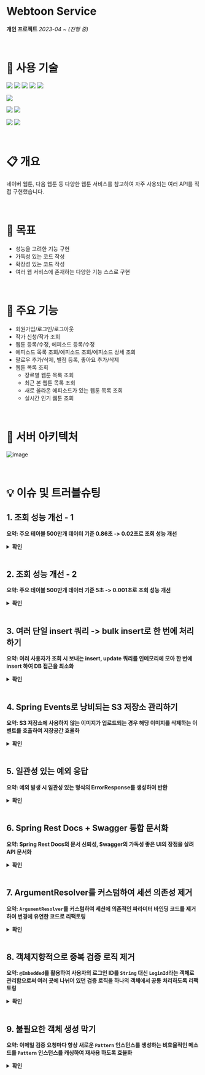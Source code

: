 # Webtoon Service
**개인 프로젝트**
*2023-04 ~ (진행 중)*

<br>

# 🔧 사용 기술
<img  src="https://img.shields.io/badge/Java 17-FC4C02?style=for-the-badge&logo=JAVA&logoColor=white"> <img  src="https://img.shields.io/badge/SpringBoot 2.7.1-6DB33F?style=for-the-badge&logo=springboot&logoColor=white">
<img  src="https://img.shields.io/badge/Spring Data JPA 2.7.1-6DB33F?style=for-the-badge&logo=SPRING&logoColor=white">
<img  src="https://img.shields.io/badge/Querydsl 5.0.0-0769AD?style=for-the-badge&logo=&logoColor=white">
<img  src="https://img.shields.io/badge/Gradle-02303A?style=for-the-badge&logo=Gradle&logoColor=white">

<img  src="https://img.shields.io/badge/MySQL 8.0-4479A1?style=for-the-badge&logo=MySQL&logoColor=white">

<img  src="https://img.shields.io/badge/Github-181717?style=for-the-badge&logo=Github&logoColor=white"> <img  src="https://img.shields.io/badge/Github Actions-2088FF?style=for-the-badge&logo=Github Actions&logoColor=white">

<img  src="https://img.shields.io/badge/AWS EC2-FF9900?style=for-the-badge&logo=Amazon EC2&logoColor=white"> <img  src="https://img.shields.io/badge/AWS S3-569A31?style=for-the-badge&logo=Amazon S3&logoColor=white">

<br>

# 📋 개요
네이버 웹툰, 다음 웹툰 등 다양한 웹툰 서비스를 참고하여 자주 사용되는 여러 API를 직접 구현했습니다.

<br>

# 🎯 목표
-   성능을 고려한 기능 구현
-   가독성 있는 코드 작성
-   확장성 있는 코드 작성
-   여러 웹 서비스에 존재하는 다양한 기능 스스로 구현

<br>

# 🧪 주요 기능
-   회원가입/로그인/로그아웃
-   작가 신청/작가 조회
-   웹툰 등록/수정, 에피소드 등록/수정
-   에피소드 목록 조회/에피소드 조회/에피소드 상세 조회
-   팔로우 추가/삭제, 별점 등록, 좋아요 추가/삭제
-   웹툰 목록 조회
    -   장르별 웹툰 목록 조회
    -   최근 본 웹툰 목록 조회
    -   새로 올라온 에피소드가 있는 웹툰 목록 조회
    -   실시간 인기 웹툰 조회

<br>

# 🎡 서버 아키텍처
![image](https://github.com/rhdtn311/webtoon-service/assets/68289543/ada2bdd4-06fd-411d-a02f-c18f307bfc97)

<br>

# 💡 이슈 및 트러블슈팅

## 1. 조회 성능 개선 - 1
**요약: 주요 테이블 500만개 데이터 기준 0.86초 -> 0.02초로 조회 성능 개선**

<details>
<summary> <b> 확인 </b> </summary>
<div markdown="1">       

'장르별 웹툰 목록 조회' 기능은 다음과 같은 요구사항을 가집니다.
1. 사용자가 요구하는 장르에 속하는 웹툰 목록을 필터링한다.
2. 웹툰이 3일 이내 생성되었다면 가장 위에 출력한다.
3. 조회수가 높은 순서대로 나열한다.
   3-1. 조회수는 웹툰의 가장 최근 에피소드의 조회수만 계산한다.

위 요구사항을 바탕으로 다음과 같은 조회 쿼리를 도출했습니다.

```sql
SELECT c.id, c.name, a.author_name, t.image_url, c.created_at > "..."
FROM comic c
         LEFT JOIN episode e ON e.comic_id = c.id
    AND e.episode_number =
        (SELECT MAX(e2.episode_number)
         FROM episode e2
         WHERE e2.comic_id = c.id)
         LEFT JOIN view v ON e.id = v.episode_id
         JOIN author a ON a.id = c.author_id
         LEFT JOIN thumbnail t ON c.id = t.comic_id AND t.thumbnail_type = "MAIN"
WHERE c.genre = "ACTION"
GROUP BY c.id, t.image_url
ORDER BY (IF(DATE_SUB(NOW(), INTERVAL 3 DAY) <= c.created_at, 1, 2)), COUNT(v.id) DESC;
```

웹툰의 조회수를 계산하기 위해 특정 웹툰의 최근 에피소드를 찾고, 조회수 테이블에서 해당 에피소드의 id와 일치하는 로우 수를 count 해줘야 합니다.

<br>

### 문제

이때 주요 테이블인 조회수 테이블에 데이터가 500만개 있을 때 위 쿼리를 실행했더니 약 0.86초의 시간이 소요되었습니다.

![](https://blog.kakaocdn.net/dn/VFAbc/btseR9oliRh/4GTfRkGSKkvMRkDKtk7GgK/img.png)

'장르별 웹툰 목록 조회' 기능은 메인 페이지에 사용자가 접속할 때마다 호출되는 API이기 때문에 호출 수가 빈번하다고 판단했고 매 API를 호출할 때마다 단순 쿼리 수행 시간만 0.87초 걸리는 것은 성능상 좋지
않다고 판단했습니다. 따라서 쿼리 튜닝을 진행했습니다.

### 해결

우선 쿼리 실행계획을 분석했습니다.
![](https://blog.kakaocdn.net/dn/dIMoMK/btseNsQzd63/xohVquqVygzJgz721hvCu1/img.png)

이때 `select_type`에 `DEPENDENT SUBQUERY`가 존재했고, 이를 검색해본 결과 **상관 서브쿼리**라는 것을 알게되었습니다. 상관 서브쿼리는 상위 쿼리 결과에 의존하여, 상위 쿼리의 로우 하나
당 서브쿼리를 한 번씩 실행하는 쿼리로, 위 쿼리에서는 상위 쿼리의 모든 로우에 대해 `c.id`를 서브쿼리의 조건절로 사용했기 때문에 조회된 모든 로우 수만큼 서브쿼리가 실행되어 조회 성능이 떨어지게 된 것입니다.


결론적으로 `in`절을 사용하여 쿼리를 다음과 같이 개선하였습니다.

```sql
SELECT c.id, c.name, a.author_name, t.image_url, c.created_at > "..."
FROM comic c
         LEFT  JOIN episode e ON e.comic_id = c.id
    AND (e.comic_id, e.episode_number) in (SELECT e2.comic_id, max(e2.episode_number)
                                           FROM episode e2
                                           GROUP BY e2.comic_id);
LEFT JOIN  view v ON e.id = v.episode_id 
JOIN author a ON a.id = c.author_id 
LEFT JOIN thumbnail t ON c.id = t.comic_id AND t.thumbnail_type = "MAIN" 
WHERE c.genre = "ACTION" 
GROUP  BY c.id, t.image_url 
ORDER  BY (IF(DATE_SUB(NOW(), INTERVAL  3  DAY) <= c.created_at, 1, 2)), COUNT(v.id) DESC;
```

위 쿼리는 이전 쿼리와 달리 상위 쿼리의 결과에 상관없이 서브쿼리 자체로 실행 가능하기 때문에 딱 한 번만 실행됩니다.

![](https://blog.kakaocdn.net/dn/bptHr2/btseQECApF4/DgZsjnoRC4EK4SnVdqBFck/img.png)

같은 조건으로 조회 쿼리를 실행한 결과 0.07초로 개선되었습니다.

### 추가

![](https://blog.kakaocdn.net/dn/cegDe0/btseRW3Pzel/QHyfK85hRuMGooHutHa21K/img.png)

추가적으로 이를 더 개선하고자 실행계획을 확인하였고 `in`절을 검사할 때 인덱스를 적절히 사용하지 못하고 있는 것을 확인했습니다. 따라서 `(e.comic_id, e.episode_number)` 복합인덱스를
생성하였습니다.

```sql
create index comic_id_AND_episode_number on episode (comic_id, episode_number);
```
![](https://blog.kakaocdn.net/dn/cavqz8/btseQkqPOC8/xj3L2fUEFdhltCtqYuQlXK/img.png)

다시 실행계획을 분석해본 결과 커버링 인덱스를 사용하고 있는 것을 확인하였습니다.
![](https://blog.kakaocdn.net/dn/bi9bLV/btseTgtXqz9/12nmm7wWWI1ANbd7Sc4h21/img.png)

쿼리 성능 또한 0.02초로 개선되었습니다.

</div>
</details>

<br>

## 2. 조회 성능 개선 - 2
**요약: 주요 테이블 500만개 데이터 기준 5초 -> 0.001초로 조회 성능 개선**
<details>
<summary> <b> 확인 </b></summary>
<div markdown="1">
'실시간 인기 웹툰 목록 조회' 기능은 다음과 같은 요구사항을 가집니다.
1. 하루 24시간을 0시~2시, 2시~4시, ... 22시~24시와 같이 2시간 간격으로 나눕니다.
2. 현재 시간과 가장 가까운 이전의 2시간 간격 동안 조회수가 가장 높은 웹툰 순서대로 정렬합니다.

만약, 현재 시간이 오전 3시라면 0시~2시 동안 조회수가 가장 높은 웹툰 순서대로 정렬합니다.

위 요구사항을 바탕으로 다음과 같은 조회 쿼리를 도출했습니다.
```sql
SELECT comic.id, comic.name, author.author_name, thumbnail.image_url, COUNT(view.id) 
FROM  view  
INNER  JOIN episode ON view.episode_id = episode.id 
INNER  JOIN comic ON episode.comic_id = comic.id 
INNER  JOIN author ON comic.author_id = author.id 
INNER  JOIN thumbnail ON comic.id = thumbnail.comic_id 
	AND thumbnail.thumbnail_type = "SMALL" 
WHERE view.last_access_time BETWEEN 'yyyy-MM-dd HH:mm:SS' AND 'yyyy-MM-dd HH:mm:SS'  
GROUP  BY comic.id, thumbnail.image_url 
ORDER  BY  COUNT(view.id) 
DESC LIMIT 10;
```
2시간동안 웹툰, 에피소드, 조회 테이블을 조인하여 웹툰 id를 기준으로 group by 후 count하여 웹툰 별 조회수를 계산합니다. 그리고 조회수 순으로 정렬하여 상위 10개만 조회합니다.

### 문제
![](https://blog.kakaocdn.net/dn/lnjd7/btsf59gIdMl/6sCH6J1DMPRAYeWWdFAbjk/img.png)

이때 주요 테이블인 조회 테이블에 데이터가 500만개 있을 때 위 쿼리를 실행했더니 약 5초의 시간이 소요되었습니다.

![](https://blog.kakaocdn.net/dn/dwu2s0/btsf2pd47pO/STVbvikM3b0Ky6D0t7blG1/img.png)

실행 계획을 살펴보니, 약 500만개의 데이터가 있는 조회 테이블을 FULL TABLE SCAN 하기 때문이었습니다. 조회 조건인 `last_access_time` 컬럼에 인덱스를 추가하여 조회 성능을 높일 수도 있었지만 조회 테이블 특성 상 데이터의 삽입, 수정이 많은 테이블이기 때문에 인덱스를 추가하는 것은 오히려 성능 상 좋지 않을 것이라 판단했습니다.

### 해결
고려했던 해결 방법은 두 가지입니다.
1. 캐시 적용
2. 스케줄러를 사용하여 특정 시간마다 실시간 인기 웹툰 목록 계산

저는 2번 방법을 선택했습니다. 이유는 과거의 실시간 인기 웹툰 이력을 관리하기 편하고 캐시를 사용하더라도 처음 API를 호출하는 사람한테는 많은 시간이 소요될 것이라 판단했기 때문입니다.

따라서 다음과 같이 기능 구현 과정을 변경했습니다.
1. '실시간 인기 웹툰 목록'을 저장하는 테이블을 생성한다.
2. 2시간에 한 번 실시간 인기 웹툰 목록을 계산하여 테이블에 10개의 데이터를 삽입한다.
3. 실시간 인기 웹툰 목록 조회 API를 호출하면 해당 테이블에서 데이터를 조회한다.

위처럼 구현 방식을 변경하면 다음과 같은 장점이 있습니다.

1. 2시간당 10개, 하루에 120개의 데이터만 삽입되기 때문에 조회 테이블보다 데이터의 수가 현저히 적습니다. -> 조회 속도 증가
2. 데이터 변경이 적은 테이블이기 때문에 인덱스를 적용할 수 있습니다. -> 조회 속도 증가
3. 과거에 인기 있었던 웹툰 또한 빠르게 조회할 수도 있습니다.

<br>

![](https://blog.kakaocdn.net/dn/bSL5aI/btsgaMyEXI0/Cp0DVHkuqoJLOKHYVnDtok/img.png)

'실시간 인기 웹툰 목록' 테이블을 생성했습니다.
![](https://blog.kakaocdn.net/dn/nMP3a/btsgbIwdqqo/3tbNzm9RcEvNWGkeGdJNQ0/img.png)

스프링 스케줄러를 사용하여 2시간에 한 번씩 실시간 인기 웹툰 목록 테이블에 2시간동안 조회수가 가장 높은 10개의 웹툰 목록을 삽입하도록 했습니다.

### 결과

약 10년간 실시간 인기 웹툰 목록 데이터가 쌓였을 때의 데이터인 45만개의 데이터를 실시간 인기 웹툰 테이블에 넣고 실시간 인기 웹툰 목록을 조회하였습니다.

```sql
SELECT comic.id,
       realtime_comic_ranking.ranks,
       comic.name,
       author.author_name,
       thumbnail.image_url,
       realtime_comic_ranking.views
FROM realtime_comic_ranking
         INNER JOIN comic ON realtime_comic_ranking.comic_id = comic.id
         INNER JOIN author ON comic.author_id = author.id
         LEFT OUTER JOIN thumbnail ON comic.id = thumbnail.comic_id AND
                                      thumbnail.thumbnail_type = 'SMALL'
WHERE realtime_comic_ranking.record_date = '2023-05-16'
  AND realtime_comic_ranking.record_time = 'HOUR_00_02'
ORDER BY `ranks` ASC;
```
![](https://blog.kakaocdn.net/dn/cAwHRM/btsf59HUb3K/Eo7b75eYIYqKKD4HZXDBRk/img.png)

결과는 약 0.14초의 시간이 소요되었습니다.
```sql
ALTER  TABLE `web_comics`.`realtime_comic_ranking` 
ADD INDEX `record_date_AND_record_time_index` (`record_date` ASC, `record_time` ASC) VISIBLE;;
```
추가적으로 조건절에 사용되는 컬럼에 복합 인덱스를 추가했습니다.

![](https://blog.kakaocdn.net/dn/NzDqx/btsgchZr3Lo/WzTJMnNO36BOGHxkKkPO81/img.png)

결과적으로 0.00n초로 조회 시간이 개선되었습니다.
</div>
</details>
<br>

## 3. 여러 단일 insert 쿼리 -> bulk insert로 한 번에 처리하기
**요약: 여러 사용자가 조회 시 보내는 insert, update 쿼리를 인메모리에 모아 한 번에 insert 하여 DB 접근을 최소화**
<details>
<summary> <b> 확인 </b></summary>
<div markdown="1">

### 문제

![image](https://github.com/rhdtn311/webtoon-service/assets/68289543/b886e4da-5228-4c79-9e68-514860461f54)

사용자가 에피소드를 조회하면 조회 데이터가 갱신되어야 합니다. 따라서 다음과 같은 과정을 거칩니다.

1. 해당 에피소드를 이전에 조회한 적 있는지 조회
2. 에피소드에 대한 사용자의 조회 데이터를 insert/update <br>
   2-1. 조회한 적 있다면 기존 조회 데이터를 현재 시간으로 update <br>
   2-2. 조회한 적 없다면 새로운 조회 데이터를 조회 테이블에 insert

이때, 만약 10명의 사용자가 특정 웹툰의 에피소드를 조회한다면 10개의 insert/update 쿼리가 나가고, 에피소드를 조회한 사용자가 1000명이라면 1000개의 insert/update 쿼리가 나갑니다.
이렇게 DB 접근이 많아 질 수록 사용되는 비용도 그만큼 증가하게 됩니다. 따라서 insert/update 쿼리를 줄이고자 했습니다.

### 해결
![](https://www.notion.so/image/https%3A%2F%2Fs3-us-west-2.amazonaws.com%2Fsecure.notion-static.com%2Fe8c6b5ab-3528-474d-ad47-047e0fe319f8%2Fhs.svg?id=2cbc26ea-8dc6-4e9f-b33a-0d73300e3767&table=block&spaceId=92733449-5700-47a6-a223-50f1b43b5171&userId=660ca7a2-7a30-495f-b85f-55faf8b7a8d8&cache=v2)

1.  사용자가 에피소드를 조회한다.
2.  사용자가 해당 에피소드를 이전에 조회한 적 있는지 확인한다.
3.  에피소드 조회 엔티티를 생성하여 메모리에 저장한다.
4.  메모리에 일정 개수만큼 조회 데이터가 쌓였다면 한 번에 bulk insert한다.

위와 같이 사용자의 에피소드에 대한 조회 정보를 바로 DB에 보내는 것이 아니라 메모리에 쌓아두고, 일정 개수가 쌓이면 DB에 한 번에 insert/update하는 것입니다.

![](https://www.notion.so/image/https%3A%2F%2Fs3-us-west-2.amazonaws.com%2Fsecure.notion-static.com%2Fcd060f3b-0bd2-4af5-a285-9c8fc6499f55%2Fhoh.svg?id=22ea0d48-01e8-46cd-b952-ae9c13af38fd&table=block&spaceId=92733449-5700-47a6-a223-50f1b43b5171&userId=660ca7a2-7a30-495f-b85f-55faf8b7a8d8&cache=v2)

메모리에 저장할 때 사용할 Map 자료구조의 형태는 위와 같습니다. HashMap 내부에 ConcurrentHashMap이 있는 형태인데(insert, update는 각각 Map 자료구조입니다.), insert Map은 사용자가 이전에 조회한적 없는 에피소드이기 때문에 새로 생성해야 하는 조회 데이터를 담고있고, update Map은 사용자가 이전에 조회한적 있는 에피소드이기 때문에 수정해줘야 하는 조회 데이터를 담고 있습니다. 이렇게 insert와 update Map으로 나눈 이유는 bulk insert와 bulk update의 SQL문이 조금 다르기 때문입니다.

### 결과
우선 메모리에 데이터가 5000개 쌓였을 때 DB에 반영하도록 로직을 수정했습니다. 따라서 1초 동안 5000명의 서로다른 사용자가 에피소드를 조회하는 요청을 보냈습니다.

![](https://www.notion.so/image/https%3A%2F%2Fs3-us-west-2.amazonaws.com%2Fsecure.notion-static.com%2F4ad0bfb0-b6fa-480b-bbb2-fbeeccc28384%2FUntitled.png?id=7cb423a5-8b81-40eb-a084-f61f76f1e2d2&table=block&spaceId=92733449-5700-47a6-a223-50f1b43b5171&width=2000&userId=660ca7a2-7a30-495f-b85f-55faf8b7a8d8&cache=v2)

기존에는 5000개의 insert 쿼리가 나갔지만, 1번의 insert 쿼리만 나가는 것을 확인할 수 있었습니다.

![image](https://github.com/rhdtn311/webtoon-service/assets/68289543/7dbd85f2-2f3e-49f2-9f6c-269639363619)

데이터도 정상적으로 5000개가 삽입된 것을 확인할 수 있었습니다.
</div>
</details>
<br>

## 4. Spring Events로 낭비되는 S3 저장소 관리하기
**요약: S3 저장소에 사용하지 않는 이미지가 업로드되는 경우 해당 이미지를 삭제하는 이벤트를 호출하여 저장공간 효율화**

<details>
<summary> <b> 확인 </b></summary>
<div markdown="1">

### 문제

![](https://blog.kakaocdn.net/dn/deiTX5/btsbQ2Mf9dj/kP9eCVKM1JYXIki0UJac91/img.jpg)

웹툰 저장 API를 호출하면 흐름은 위와 같습니다.
여기서 2, 3번 과정을 보면 썸네일 이미지를 S3에 업로드하고 URL을 DB에 저장합니다. 이 때, 2번 과정 이후에 예외가 발생하여 트랜잭션이 롤백되면 DB에 웹툰에 대한 정보는 저장되지 않지만, S3에는 여전히
썸네일 이미지가 저장되어 있습니다.
즉, 사용하지 않는 이미지가 저장 공간을 차지하고 있는 것입니다.

### 해결

스프링에서 제공하는 `@TransactionalEventListener`을 사용하여 문제를 해결하였습니다. 해당 어노테이션에는 `phase`라는 옵션이 존재하는데, 이 옵션 값을 설정하면 트랜잭션이 롤백되었을 때
이벤트를 호출할 수 있습니다.

```java
@Transactional
public void createComic(ComicCreateRequest comicCreateRequest,String loginId){

        // 웹툰 저장 API 로직 (생략)

        applicationEventPublisher.publishEvent(new FileDeleteEvent(thumbnailImageUrl));
        }
```

위와 같이 웹툰 저장 API에서 `FileDeleteEvent`를 호출합니다.

```java
@Component  
@RequiredArgsConstructor  
public  class  FileEventListener {

    private final FileStorage fileStorage;

    @Async
    @TransactionalEventListener(phase = TransactionPhase.AFTER_ROLLBACK)
    public void deleteFile(FileDeleteEvent fileDeleteEvent) {
        fileStorage.delete(fileDeleteEvent.getKey(), ImageFileType.COMIC_THUMBNAIL);
    }
}
```
그리고 웹툰 저장 API 로직이 수행될 때마다 이벤트를 호출하는게 아니라 `TransactionPhase.AFTER_ROLLBACK`으로 설정하여 트랜잭션이 롤백되는 경우에만 S3에 저장된 이미지를 삭제하는 이벤트가 호출됩니다.
추가적으로 해당 이벤트에 `@Async` 어노테이션을 적용함으로써 비동기로 호출되도록 하였습니다. 따라서 사용자는 웹툰 저장에 실패하더라도 S3에 저장된 이미지를 삭제하는 시간까지 기다릴 필요가 없게됩니다.
</div>
</details>
<br>

## 5. 일관성 있는 예외 응답
**요약: 예외 발생 시 일관성 있는 형식의 ErrorResponse를 생성하여 반환**

<details>
<summary> <b> 확인 </b></summary>
<div markdown="1">

### 문제

서버는 클라이언트의 요청을 받아 비즈니스 로직을 수행합니다. 그러나 요청에는 검증되지 않은 잘못된 값이 들어올 수 있으며, 이로 인해 비즈니스 로직 수행 중 문제가 발생할 수 있습니다. 이를 방지하기 위해
컨트롤러에서 입력값을 제대로 검증하는 것이 중요합니다. 검증되지 않은 값으로 DB에 접근하면 예상치 못한 예외가 발생할 수 있으며, 이를 미리 방지함으로써 DB 접근을 최소화할 수 있습니다.

또한 예외 처리를 통해 일관된 형식으로 응답을 제공함으로써 클라이언트는 로직 수정 없이도 예외 상황을 처리할 수 있습니다.

### 해결
**일관된 응답 형식**

![image](https://github.com/rhdtn311/webtoon-service/assets/68289543/926d3b78-0d64-4142-b3f3-a7850033c019)

응답 형식은 위와 같은 형식을 갖습니다.
-   `code` : 발생한 에러에 대한 정보를 나타내는 코드
-   `message` : 에러에 대한 세부 메세지
-   `inputErrors` : 입력값 검증 예외 시 세부 정보
    -   `message` : 검증 에러에 대한 메세지
    -   `field` : 검증 에러가 발생한 필드

예외 처리는 `ControllerAdvice`를 사용하여 하나의 클래스에서 핸들링 하였습니다.
```java
@RestControllerAdvice
public class GlobalExceptionHandler {

	// 비즈니스 예외 발생 시
    @ExceptionHandler(value = BusinessException.class)
    protected ResponseEntity<ErrorResponse> handleBusinessException(BusinessException exception) {
        ErrorCode errorCode = exception.getErrorCode();

        return ResponseEntity
                .status(HttpStatus.valueOf(errorCode.getStatus()))
                .body(ErrorResponse.basic(errorCode));
    }

    // @RequestBody + @Valid로 바인딩 에러 발생 시 
    @ExceptionHandler(value = MethodArgumentNotValidException.class)
    protected ResponseEntity<ErrorResponse> handleValidationException(MethodArgumentNotValidException exception) {
        return ResponseEntity
                .status(HttpStatus.BAD_REQUEST)
                .body(ErrorResponse.input(exception.getFieldErrors()));
    }

    // @ModelAttribute + @Valid로 바인딩 에러 발생 시 
    @ExceptionHandler(value = BindException.class)
    protected ResponseEntity<ErrorResponse> handleValidationException(BindException exception) {
        return ResponseEntity
                .status(HttpStatus.BAD_REQUEST)
                .body(ErrorResponse.input(exception.getFieldErrors()));
    }

    // URL Parameter + @Validated로 바인딩 에러 발생 시
    @ExceptionHandler(value = ConstraintViolationException.class)
    protected ResponseEntity<ErrorResponse> handleValidationException(ConstraintViolationException exception) {
        return ResponseEntity
                .status(HttpStatus.BAD_REQUEST)
                .body(ErrorResponse.input(exception.getConstraintViolations()));
    }

    // URL Parameter 바인딩 시 타입이 일치 하지 않을 경우
    @ExceptionHandler(value = MethodArgumentTypeMismatchException.class)
    protected ResponseEntity<ErrorResponse> handleValidationException(MethodArgumentTypeMismatchException exception) {
        return ResponseEntity
                .status(HttpStatus.BAD_REQUEST)
                .body(ErrorResponse.input(exception.getErrorCode(), exception.getParameter().getParameterName()));
    }

    // Query Parameter에 값이 전달되지 않은 경우
    @ExceptionHandler(value = MissingServletRequestParameterException.class)
    protected ResponseEntity<ErrorResponse> handleMissingServletRequestParameterException(MissingServletRequestParameterException exception) {
        return ResponseEntity
                .status(HttpStatus.BAD_REQUEST)
                .body(ErrorResponse.input(exception.getMessage(), exception.getParameterName()));
    }

    // URL은 존재하지만 대응되는 HTTP 메소드가 존재하지 않는 경우 
    @ExceptionHandler(value = HttpRequestMethodNotSupportedException.class)
    protected ResponseEntity<ErrorResponse> handleHttpRequestMethodNotSupportedException(HttpRequestMethodNotSupportedException exception) {
        return ResponseEntity
                .status(HttpStatus.BAD_REQUEST)
                .body(ErrorResponse.basic(METHOD_NOT_ALLOWED));
    }

    // 나머지 예외 발생 시
    @ExceptionHandler(value = Exception.class)
    protected ResponseEntity<ErrorResponse> handleException(Exception exception) {
        return ResponseEntity
                .status(HttpStatus.INTERNAL_SERVER_ERROR)
                .body(ErrorResponse.basic(INTERNAL_SERVER_ERROR));
    }
}
```

### 결과

1. 입력값 검증 예외 발생 시

![image](https://github.com/rhdtn311/webtoon-service/assets/68289543/b83ef787-7de8-4c5c-80f3-b9f73a6c864b)

2. 비즈니스 예외 발생 시

![image](https://github.com/rhdtn311/webtoon-service/assets/68289543/26866324-6d19-4ead-988f-e1a30811e7d9)
</div>
</details>
<br>

## 6. Spring Rest Docs + Swagger 통합 문서화
**요약: Spring Rest Docs의 문서 신뢰성, Swagger의 가독성 좋은 UI의 장점을 살려 API 문서화**
<details>
<summary> <b> 확인 </b></summary>
<div markdown="1">

### 문제

API 문서화를 위해 다음 두 가지 선택지가 존재했습니다.
- Swagger
- Spring Rest Docs

Swagger는 어노테이션을 기반으로 간단하게 적용할 수 있고 문서화된 UI가 가독성이 좋다는 장점이 있지만 비즈니스 로직과 문서화 코드가 섞이게 되고, 테스트 코드를 작성하지 않아도 문서화가 가능하여 문서의
정확성이 떨어질 수 있다는 단점이 있습니다.

Spring Rest Docs는 테스트 코드를 작성해야 하기 때문에 API 문서가 신뢰성이 있고, 비즈니스 코드와 별개로 문서화 코드를 작성하기 때문에 비즈니스 로직과 문서화 코드가 섞이지 않는다는 장점이 있지만,
최종 문서를 개발자가 직접 작성해줘야 하고 개인적으로 문서 UI의 가독성이 떨어진다고 생각했습니다.

### 해결
Swagger와 Spring Rest Docs의 장점만 적용하여 Spring Rest Docs 기반의 코드로 문서화를 하고 해당 문서를 Swagger UI로 확인할 수 있도록 하였습니다.

### 결과
```java
@Test
@DisplayName("회원가입 시 이메일 중복으로 실패한다.")
void signUpDuplicatedEmailFail()throws Exception{

	@Test
	@DisplayName("회원가입 시 이메일 중복으로 실패한다.")
	void signUpDuplicatedEmailFail() throws Exception {
        // ... 생략

        // docs
        resultActions.andDo(
                document("이메일 중복으로 회원가입 실패",
                        ResourceSnippetParameters.builder()
                                .tag(SIGNUP_TAG)
                                .requestSchema(Schema.schema(SIGNUP_REQ_SCHEMA))
                                .responseSchema(Schema.schema(COMMON_EX_OBJ_SCHEMA))
                        ,
                        preprocessRequest(prettyPrint()),
                        preprocessResponse(prettyPrint()),
                        requestFields(
                                fieldWithPath(SIGNUP_LOGIN_ID_REQ_FIELD).type(JsonFieldType.OBJECT).description(SIGNUP_LOGIN_ID_REQ_DESCRIPTION),
                                fieldWithPath(SIGNUP_LOGIN_ID_ID_VALUE_REQ_FIELD).type(JsonFieldType.STRING).description(SIGNUP_LOGIN_ID_ID_VALUE_REQ_DESCRIPTION),
                                fieldWithPath(SIGNUP_NAME_REQ_FIELD).type(JsonFieldType.STRING).description(SIGNUP_NAME_REQ_DESCRIPTION),
                                fieldWithPath(SIGNUP_EMAIL_REQ_FIELD).type(JsonFieldType.OBJECT).description(SIGNUP_EMAIL_REQ_DESCRIPTION),
                                fieldWithPath(SIGNUP_EMAIL_ADDRESS_REQ_FIELD).type(JsonFieldType.STRING).description(SIGNUP_EMAIL_ADDRESS_REQ_DESCRIPTION),
                                fieldWithPath(SIGNUP_NICKNAME_REQ_FIELD).type(JsonFieldType.STRING).description(SIGNUP_NICKNAME_REQ_DESCRIPTION),
                                fieldWithPath(SIGNUP_PASSWORD_REQ_FIELD).type(JsonFieldType.OBJECT).description(SIGNUP_PASSWORD_REQ_DESCRIPTION),
                                fieldWithPath(SIGNUP_PASSWORD_VALUE_REQ_FIELD).type(JsonFieldType.STRING).description(SIGNUP_PASSWORD_VALUE_REQ_DESCRIPTION)
                        ),
                        responseFields(
                                fieldWithPath(ERROR_MESSAGE_FIELD).type(JsonFieldType.STRING).description(ERROR_MESSAGE_DESCRIPTION),
                                fieldWithPath(ERROR_CODE_FIELD).type(JsonFieldType.STRING).description(ERROR_CODE_DESCRIPTION),
                                fieldWithPath(INPUT_ERROR_INFOS_FIELD).type(JsonFieldType.NULL).description(INPUT_ERROR_INFOS_DESCRIPTION)
                        )
                )
        );
    }
```
API 문서화를 위한 테스트 코드를 작성합니다.
![](https://blog.kakaocdn.net/dn/b3pTZs/btso12ewOYU/8EdbHVRZ3dAiGojgoX5IA0/img.png)
Swagger UI로 API 문서가 생성됩니다.
</div>
</details>

<br>

## 7. ArgumentResolver를 커스텀하여 세션 의존성 제거

**요약: `ArgumentResolver`를 커스텀하여 세션에 의존적인 파라미터 바인딩 코드를 제거하여 변경에 유연한 코드로 리팩토링**
<details>
<summary> <b> 확인 </b></summary>
<div markdown="1">

### 문제

현재는 세션 로그인 방식을 사용하고 있습니다.
따라서 로그인된 사용자에 대한 정보를 가져오기 위해서는 세션에 저장된 사용자의 정보를 가져와야 했습니다.

세션에 저장된 사용자의 정보를 가져오기 위해 `@SesseionAttribute` 어노테이션을 사용했습니다.

```java
@LoginCheck(authority = UserAuthority.USER)
@PostMapping
public ResponseEntity<Void> createAuthor(
@RequestBody @Valid AuthorCreateRequest authorCreateRequest,
@SessionAttribute(value = UserSessionUtil.LOGIN_MEMBER_ID, required = false) UserAuthDTO userAuth,
        HttpServletRequest httpServletRequest
        ){
        Long savedAuthId=authorService.createAuthor(authorCreateRequest,userAuth.loginId());

        return ResponseEntity.created(URI.create(httpServletRequest.getRequestURI()+"/"+savedAuthId)).build();
        }
```

현재까지 문제는 없지만 나중에 세션 로그인 방식이 아닌 JWT 로그인 방식이나 혹은 또 다른 로그인 방식으로 변경하게 될 수도 있습니다.
이런 경우 `@SessionAttribute`를 사용했던 코드를 전부 수정해줘야 할 수도 있다고 판단했습니다.

### 해결

`ArgumentResolver`를 커스텀하여 로그인 방식에 따른 `UserAuthDTO`를 바인딩하도록 합니다.

```java

@Component
public class UserAuthSessionArgumentResolver implements HandlerMethodArgumentResolver {

    @Override
    public boolean supportsParameter(MethodParameter parameter) {
        return parameter.getParameterType().equals(UserAuthDTO.class);
    }

    @Override
    public Object resolveArgument(MethodParameter parameter, ModelAndViewContainer mavContainer, NativeWebRequest webRequest, WebDataBinderFactory binderFactory) throws Exception {
        HttpServletRequest httpServletRequest = webRequest.getNativeRequest(HttpServletRequest.class);

        HttpSession session = httpServletRequest.getSession(false);
        if (session == null) {
            throw new BusinessException(ErrorCode.SESSION_EXPIRATION);
        }

        return UserSessionUtil.getLoginUserAuth(session);
    }
}
```

현재는 세션 로그인 방식을 사용하고 있기 때문에 `UserAuthDTO` 타입으로 파라미터를 받는다면
사용자 요청에 해당하는 세션에 저장되어 있는 `UserAuthDTO` 객체를 반환하도록 하였습니다.

### 결과

```java
@LoginCheck(authority = UserAuthority.USER)
@PostMapping
public ResponseEntity<Void> createAuthor(
@RequestBody @Valid AuthorCreateRequest authorCreateRequest,
        UserAuthDTO userAuth,
        HttpServletRequest httpServletRequest
        ){
        Long savedAuthId=authorService.createAuthor(authorCreateRequest,userAuth.loginId());

        return ResponseEntity.created(URI.create(httpServletRequest.getRequestURI()+"/"+savedAuthId)).build();
        }
```

이제 로그인한 사용자에 대한 정보(`UserAuthDTO`)를 받을 때 `@SessionAttribute`를 사용하지 않습니다.
즉, 세션에 대한 의존성이 사라지게 되었습니다.

만약 로그인 방식이 JWT 방식으로 바뀐다면

```java

@RequiredArgsConstructor
@Component
public class UserAuthJwtArgumentResolver implements HandlerMethodArgumentResolver {

    private final JwtTokenManager jwtTokenManager;

    @Override
    public boolean supportsParameter(MethodParameter parameter) {
        return parameter.getParameterType().equals(UserAuthDTO.class);
    }

    @Override
    public Object resolveArgument(MethodParameter parameter, ModelAndViewContainer mavContainer, NativeWebRequest webRequest, WebDataBinderFactory binderFactory) throws Exception {
        HttpServletRequest httpServletRequest = webRequest.getNativeRequest(HttpServletRequest.class);

        try {
            String authorizationHeader = httpServletRequest.getHeader(HttpHeaders.AUTHORIZATION);
            String token = getJwtTokenByHeader(authorizationHeader);
            return jwtTokenManager.getUserAuthFromToken(token);
        } catch (NullPointerException e) {
            throw new IllegalArgumentException("인증 헤더가 존재하지 않습니다.");
        }
    }

    private String getJwtTokenByHeader(String authorizationHeader) {
        return authorizationHeader.split(" ")[1];
    }
}
```

위와 같이 `ArgumentResolver`만 변경해주면 컨트롤러의 파라미터에 대한 코드 변경 없이
사용자 인증 정보를 동일한 코드로 받을 수 있습니다.
</div>
</details>

<br>

## 8. 객체지향적으로 중복 검증 로직 제거

**요약: `@Embedded`를 활용하여 사용자의 로그인 ID를 `String` 대신 `LoginId`라는 객체로 관리함으로써
여러 곳에 나뉘어 있던 검증 로직을 하나의 객체에서 공통 처리하도록 리팩토링**
<details>
<summary> <b> 확인 </b></summary>
<div markdown="1">

### 문제

사용자인 `User`는 로그인ID를 가지고있습니다. 현재는 이 값들을 `String` 타입으로 표현하고 있지만,
이렇게되면 다음과 같이 동일한 검증 로직이 중복되는 문제가 발생합니다.

현재 로그인 ID를 검증하는 기능은 여러 API에서 이루어집니다.

```java
// 1. 회원가입 API
@PostMapping("/signup")
public ResponseEntity<Void> signup(
	// SignupRequest 내부에서 loginId에 대한 검증이 이루어짐
	@RequestBody @Valid SignupRequest signupRequest,
	HttpServletRequest httpServletRequest
) { ... }

public record SignupRequest(
        @NotBlank
        @Length(min = 5, max = 20)
        String loginId,
        // ...
) {
}

// 2. 회원가입 시 로그인 ID의 중복을 검증하는 API
@PostMapping("/signup/check-duplicate-id/{loginId}")
public ResponseEntity<Void> checkDuplicateId(
	// 마찬가지로 같은 조건의 검증이 이루어짐
	@PathVariable @NotBlank @Length(min = 5, max = 20) String loginId
) { ... }

// 3. 로그인 API
@PostMapping("/login")
public ResponseEntity<Void> login(
	// 마찬가지로 같은 조건의 검증이 이루어짐
	@RequestBody @Valid LoginRequest loginRequest,
	HttpServletRequest httpServletRequest
) { ... }

public record LoginRequest(
	@NotBlank
	@Length(min = 5, max = 20)
	String loginId,
        // ...
) { ... }
```

위 코드에서 보이듯이, 회원가입 API, 로그인 API에서 각각 같은 검증 코드가 중복적으로 작성됩니다.
현재는 3개의 API지만, 만약 10개의 API에서 로그인 ID를 요청으로 받는다면 10개의 중복 검증 코드가 생기고,
로그인 ID에 대한 검증 조건이 바뀌게 된다면 또 10개의 API에서 코드를 수정해줘야 합니다.
또한 실수로 한 두개의 API에서는 다른 검증 조건으로 코드를 작성할 수도 있다고 생각했습니다.

### 해결

로그인 ID, 이메일, 패스워드를 `String`이 아닌 객체로 관리하여 검증 로직을 해당 객체 내에서 공통처리 합니다.

```java

@Getter
@NoArgsConstructor(access = AccessLevel.PROTECTED)
@Embeddable
public class LoginId {

    private static final int MIN_ID_LENGTH = 5;
    private static final int MAX_ID_LENGTH = 20;
    private static final String INVALID_ID_LENGTH_MESSAGE = "로그인 ID 길이 검증에 실패했습니다.";

    @NotBlank
    @Length(min = MIN_ID_LENGTH, max = MAX_ID_LENGTH)
    @Column(name = "login_id", unique = true, length = 15, nullable = false)
    private String idValue;

    public LoginId(String idValue) {
        Assert.isTrue(validatedLoginIdLength(idValue), INVALID_ID_LENGTH_MESSAGE);

        this.idValue = idValue;
    }

    private boolean validatedLoginIdLength(String idValue) {
        return idValue.length() >= MIN_ID_LENGTH && idValue.length() <= MAX_ID_LENGTH;
    }
}
```

`LoginId` 클래스를 생성합니다. 이 클래스는 로그인 ID에 대한 상태와 행위를 가지고 있습니다.

- `@Embeddable` : `User` 클래스 내부에서 엔티티의 값으로 사용되기 때문에 해당 어노테이션을 적용합니다.
- `@NoArgsConstructor(access = AccessLevel.PROTECTED)` : 기본 생성자는 사용할 일이 없기 때문에 접근을 최대한 막습니다.
- `@NotBlank`, `@Length` : 입력값 검증 어노테이션을 적용합니다. 이렇게 `LoginId`와 관련된 입력값 검증 로직을 해당 클래스에서 처리함으로써 `String`으로 관리할 때 여러 컨트롤러에서
  중복되던 로직이 하나의 클래스에서 관리됩니다.
- `validatedLoginLength()` : `LoginId` 객체가 입력값을 바인딩 하지 않고 코드를 통해 생성되는 경우 값 검증을 하기 위한 메소드입니다.

### 결과

```java
// 1. 회원가입 API
@PostMapping("/login")
public ResponseEntity<Void> login(
@RequestBody @Valid LoginRequest loginRequest,
        HttpServletRequest httpServletRequest
) {...}

// 2. 회원가입 시 로그인 ID의 중복을 검증하는 API
@PostMapping("/signup")
public ResponseEntity<Void> signup(
@RequestBody @Valid SignupRequest signupRequest,
        HttpServletRequest httpServletRequest
) {...}

public record SignupRequest(
        @Valid
        LoginId loginId
) {...}

// 3. 로그인 API
@PostMapping("/signup/check-duplicate-id/{loginId}")
public ResponseEntity<Void> checkDuplicateId(
	@PathVariable @Valid LoginId loginId
) { ... }
```

이전과 달리 이제 `LoginId`를 요청으로 받는 API 마다 검증 어노테이션을 적용해 주는게 아니라 `LoginId` 내부에 검증 로직이 작성되어 있으니
`@Valid` 어노테이션만 작성해주면 됩니다.

### 배운점

종합적으로 `String` 대신 `LoginId`와 같이 객체로 관리하면서 다음과 같은 이점이 있습니다.

1. 중복 로직 제거
    1. `LoginId`와 관련된 로직이 `LoginId` 클래스 내부에 정의됩니다.
2. 명확한 의미 전달
    1. 애매한 변수나 파라미터 명이 아닌 클래스 명으로 어떤 책임을 가지는지 명확하게 알 수 있습니다.
3. `User` 객체의 책임 분산 및 `LoginId` 객체의 응집도 증가
    1. 만약 로그인 ID의 길이를 반환하는 기능이 있다고 했을때, 로그인 ID를 `String`으로 관리한다면 `User`나 서비스 레이어에서 해당 기능을 구현할 수 있습니다. `User`에서
       구현한다면 `User`가 가지는 책임이 많아지고, 서비스 레이어에서 구현한다면 로그인 ID의 길이를 반환하는 기능이 여러 서비스 레이어에서 필요한 경우, 서비스 레이어마다 중복적으로 코드를 작성해줘야
       합니다. 이를 `LoginId` 객체 내부에서 관리함으로써   `User` 객체의 책임을 분산하고, `LoginId` 객체의 응집도를 증가시킬 수 있습니다.

마지막으로 조영호님의 <오브젝트 2장: 객체지향 프로그래밍>에 다음과 같은 구절이 있습니다.

> 금액을 구현하기 위해 `Long` 타입을 쓸 수 있지만, `Money`라는 객체를 만들어서 사용할 수도 있다. 기본 타입 대신 객체를 만들어서 사용하면 저장하는 값이 금액과 관련돼 있다는 의미를 전달할 수 있다.
> 또한 금액과 관련된 로직이 여러 곳에 중복되어 구현되는 것을 막을 수 있다. 따라서 의미를 좀 더 명시적이고 분명하게 표현할 수 있다면 객체를 사용해서 해당 개념을 구현하라 그 개념이 비록 하나의 인스턴스 변수만
> 포함하더라도 개념을 명시적으로 표현하는 것이 전체적인 설계의 명확성과 유연성을 높이는 첫걸음이다.
>

즉, 객체를 사용하여 명시적으로 개념을 표현하거나 중복 구현을 제거함으로써 설계의 명확성과 유연성을 높이는게 좋은 설계라 생각합니다.
</div>
</details>

<br>

## 9. 불필요한 객체 생성 막기

**요약: 이메일 검증 요청마다 항상 새로운 `Pattern` 인스턴스를 생성하는 비효율적인 메소드를 `Pattern` 인스턴스를 캐싱하여 재사용 하도록 효율화**
<details>
<summary> <b> 확인 </b></summary>
<div markdown="1">

### 문제

현재 이메일을 검증하는 기능은  `ConstraintValidator`를 구현한 `EmailFormatValidator`에서 수행하고 있습니다.
그리고 이메일 검증 메소드는 다음과 같이 구현되어 있습니다.

```java

@Component
public class EmailFormatValidator implements ConstraintValidator<EmailValid, Email> {
    // ...
    private static boolean validateEmailAddress(Email email) {
        return !Pattern.matches(RegexConst.EMAIL_VALID_REGEX, email.getAddress());
    }
}
```

정규식으로 올바른 이메일인지 검증하기 위해서 `Pattern.matches()` 메소드를 사용하고 있는데, 해당 메소드의 코드는 내부적으로 다음과 같습니다.

```java
public static boolean matches(String regex,CharSequence input){
	Pattern p=Pattern.compile(regex);
	Matcher m=p.matcher(input);
	return m.matches();
}
```

즉, 이메일을 검증할 때마다 새로운 `Pattern` 객체를 생성하고 한 번 사용한 뒤 GC의 대상이 됩니다.

이처럼 불필요한 객체의 생성을 막기 위해 다음과 같이 해결할 수 있습니다.

### 해결

#### 1. 직접 `Pattern` 인스턴스 캐싱

검증하려는 정규표현식에 대한 정보를 가지고 있는 `Pattern` 인스턴스를 미리 만들어 놓고 검증 요청이 올 때마다 해당 인스턴스를 재사용합니다.

```java

@Component
public class EmailFormatValidator implements ConstraintValidator<EmailValid, Email> {

    private static final Pattern EMAIL_PATTERN = Pattern.compile(RegexConst.EMAIL_VALID_REGEX);

    // ...

    private static boolean validateEmailAddress(Email email) {
        return EMAIL_PATTERN.matcher(email.getAddress())
                .matches();
    }
}
```

<br>

#### 2. `@Pattern` 어노테이션 사용

`javax.validation.constraints.Pattern` 어노테이션을 사용하여 검증합니다.

```java

@Embeddable
public class Email {

    private static final String INVALID_EMAIL_MESSAGE = "이메일 형식이 일치하지 않습니다.";

    @Pattern(regexp = RegexConst.EMAIL_VALID_REGEX, message = INVALID_EMAIL_MESSAGE) // 추가
    @Length(max = 320)
    @NotBlank
    @Column(name = "email", unique = true, length = 320, nullable = false)
    private String address;
}
```

`@Pattern` 어노테이션을 적용하면, 요청이 왔을 때 `PatternValidator`에서 검증 로직을 수행합니다.

```java
public class PatternValidator implements ConstraintValidator<Pattern, CharSequence> {

    private java.util.regex.Pattern pattern;

    // ...

    @Override
    public boolean isValid(CharSequence value, ConstraintValidatorContext constraintValidatorContext) {
        if (value == null) {
            return true;
        }

        if (constraintValidatorContext instanceof HibernateConstraintValidatorContext) {
            constraintValidatorContext.unwrap(HibernateConstraintValidatorContext.class).addMessageParameter("regexp", escapedRegexp);
        }

        Matcher m = pattern.matcher(value);
        return m.matches();
    }
}
```

`PatternValidator`는 스프링 빈으로 등록되어 있기 때문에 싱글톤 객체이고, 거기에 `pattern` 필드값으로 `@Pattern`의 `regexp`에 입력한 값을 가지고 있습니다.
그리고 `isValid()` 메소드를 보면 해당 `pattern` 인스턴스를 사용하는 것을 알 수 있습니다.

즉, `@Pattern` 어노테이션을 통해 정규식을 검증할 때마다 애플리케이션 실행 시 미리 만들어 놨던 `Pattern` 인스턴스를 재사용합니다.
따라서 저는 간편하게 적용 가능하고 일관성 있도록 `@Pattern` 어노테이션을 적용하여 검증 요청 때마다 새로운 `Pattern` 인스턴스를 생성하는 문제를 해결했습니다.
</div>
</details>

<br>
